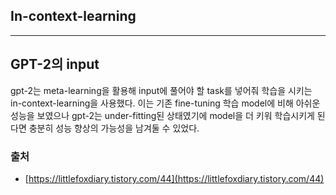 ## In-context-learning
-----
## GPT-2의 input

gpt-2는 meta-learning을 활용해 input에 풀어야 할 task를 넣어줘 학습을 시키는 in-context-learning을 사용했다. 이는 기존 fine-tuning 학습 model에 비해 아쉬운 성능을 보였으나 gpt-2는 under-fitting된 상태였기에 model을 더 키워 학습시키게 된다면 충분히 성능 향상의 가능성을 남겨둘 수 있었다.

### 출처

- [https://littlefoxdiary.tistory.com/44](https://littlefoxdiary.tistory.com/44)